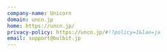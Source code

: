 ```yaml
---
company-name: Unicorn
domain: uncn.jp
home: https://uncn.jp/
privacy-policy: https://uncn.jp/#!?policy=1&lan=ja
email: support@bulbit.jp
---
```




